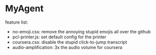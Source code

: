 MyAgent
=======

feature list:

- no-emoji.css: remove the annoying stupid emojis all over the github
- pcl-printer.js: set default config for the printer
- coursera.css: disable the stupid click-to-jump transcript
- audio-amplification: 3x the audio volume for coursera

